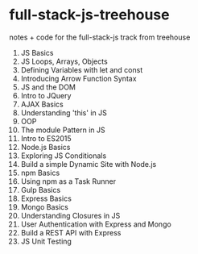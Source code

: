 # full-stack-js-treehouse
notes + code for the full-stack-js track from treehouse

1. JS Basics
2. JS Loops, Arrays, Objects
3. Defining Variables with let and const
4. Introducing Arrow Function Syntax
5. JS and the DOM
6. Intro to JQuery
7. AJAX Basics
8. Understanding 'this' in JS
9. OOP
10. The module Pattern in JS
11. Intro to ES2015
12. Node.js Basics
13. Exploring JS Conditionals
14. Build a simple Dynamic Site with Node.js
15. npm Basics
16. Using npm as a Task Runner
17. Gulp Basics
18. Express Basics
19. Mongo Basics
20. Understanding Closures in JS
21. User Authentication with Express and Mongo
22. Build a REST API with Express
23. JS Unit Testing
